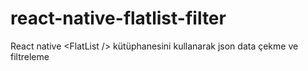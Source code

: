 # react-native-flatlist-filter
React native &lt;FlatList /> kütüphanesini kullanarak json data çekme ve filtreleme
